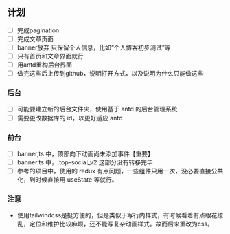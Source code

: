 ## 计划
- [ ] 完成pagination
- [ ] 完成文章页面
- [ ] banner放弃 只保留个人信息，比如“个人博客初步测试”等
- [ ] 只有首页和文章界面就行
- [ ] 用antd重构后台界面
- [ ] 做完这些后上传到github，说明打开方式，以及说明为什么只能做这些

### 后台

- [ ] 可能要建立新的后台文件夹，使用基于 antd 的后台管理系统
- [ ] 需要更改数据库的 id，以更好适应 antd

### 前台

- [ ] banner,ts 中，顶部向下动画尚未添加事件【重要】
- [ ] banner.ts 中，.top-social_v2 这部分没有转移完毕
- [ ] 参考的项目中，使用的 redux 有点问题，一些组件只用一次，没必要直接公共化，到时候直接用 useState 等就行。

### 注意
- 使用tailwindcss是挺方便的，但是类似于写行内样式，有时候看着有点眼花缭乱，定位和维护比较麻烦，还不能写复杂动画样式。故而后来重改为css。



